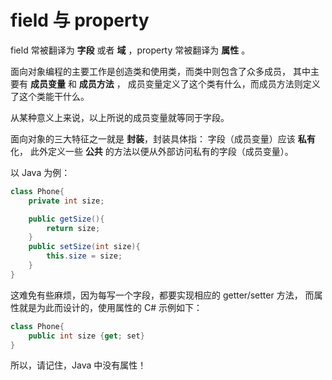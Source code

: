 # field 与 property

field 常被翻译为 **字段** 或者 **域** ，property 常被翻译为 **属性** 。

面向对象编程的主要工作是创造类和使用类，而类中则包含了众多成员，
其中主要有 **成员变量** 和 **成员方法** ，
成员变量定义了这个类有什么，而成员方法则定义了这个类能干什么。

从某种意义上来说，以上所说的成员变量就等同于字段。

面向对象的三大特征之一就是 **封装**，封装具体指：
字段（成员变量）应该 **私有** 化，
此外定义一些 **公共** 的方法以便从外部访问私有的字段（成员变量）。

以 Java 为例：

```java
class Phone{
    private int size;

    public getSize(){
        return size;
    }
    public setSize(int size){
        this.size = size;
    }
}
```

这难免有些麻烦，因为每写一个字段，都要实现相应的 getter/setter 方法，
而属性就是为此而设计的，使用属性的 C# 示例如下：

```csharp
class Phone{
    public int size {get; set}
}
```

所以，请记住，Java 中没有属性！
